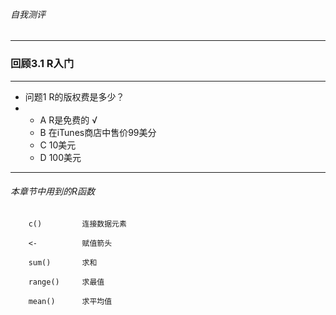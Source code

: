 ###### 自我测评 ######

----------
### 回顾3.1 R入门 ###


----------
- 问题1 R的版权费是多少？
- 
	- A R是免费的  √
	- B 在iTunes商店中售价99美分	
	- C 10美元
	- D 100美元



----------
###### 本章节中用到的R函数 ######


		c()			连接数据元素

		<- 			赋值箭头

		sum() 		求和

		range()		求最值

		mean()		求平均值